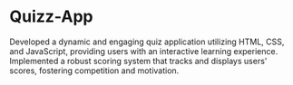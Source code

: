 # Quizz-App
Developed a dynamic and engaging quiz application utilizing HTML, CSS, and JavaScript, providing users with an interactive learning experience. Implemented a robust scoring system that tracks and displays users' scores, fostering competition and motivation. 
